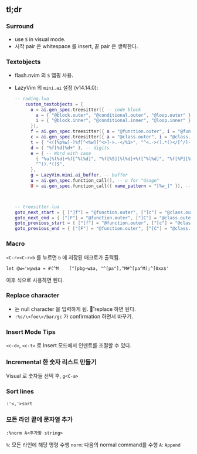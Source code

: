 ## tl;dr

### Surround

- use `S` in visual mode.
- 시작 pair 은 whitespace 를 insert, 끝 pair 은 생략한다.

### Textobjects

- flash.nvim 의 `S` 맵핑 사용.

- LazyVim 의 `mini.ai` 설정 (v14.14.0):

  ``` lua
  -- coding.lua
      custom_textobjects = {
        o = ai.gen_spec.treesitter({ -- code block
          a = { "@block.outer", "@conditional.outer", "@loop.outer" },
          i = { "@block.inner", "@conditional.inner", "@loop.inner" },
        }),
        f = ai.gen_spec.treesitter({ a = "@function.outer", i = "@function.inner" }), -- function
        c = ai.gen_spec.treesitter({ a = "@class.outer", i = "@class.inner" }), -- class
        t = { "<([%p%w]-)%f[^<%w][^<>]->.-</%1>", "^<.->().*()</[^/]->$" }, -- tags
        d = { "%f[%d]%d+" }, -- digits
        e = { -- Word with case
          { "%u[%l%d]+%f[^%l%d]", "%f[%S][%l%d]+%f[^%l%d]", "%f[%P][%l%d]+%f[^%l%d]", "^[%l%d]+%f[^%l%d]" },
          "^().*()$",
        },
        g = LazyVim.mini.ai_buffer, -- buffer
        u = ai.gen_spec.function_call(), -- u for "Usage"
        U = ai.gen_spec.function_call({ name_pattern = "[%w_]" }), -- without dot in function name



  -- treesitter.lua
  goto_next_start = { ["]f"] = "@function.outer", ["]c"] = "@class.outer", ["]a"] = "@parameter.inner" },
  goto_next_end = { ["]F"] = "@function.outer", ["]C"] = "@class.outer", ["]A"] = "@parameter.inner" },
  goto_previous_start = { ["[f"] = "@function.outer", ["[c"] = "@class.outer", ["[a"] = "@parameter.inner" },
  goto_previous_end = { ["[F"] = "@function.outer", ["[C"] = "@class.outer", ["[A"] = "@parameter.inner" },
  ```

### Macro

`<C-r><C-r>b` 를 누르면 `b` 에 저장된 매크로가 출력됨.

``` vim
let @w='wyw$a = #(^M    [^[pbg~w$a, "^[pa"],^M#^[pa^M);^[0xx$'
```

이후 식으로 사용하면 된다.

### Replace character

- 는 null character 을 입력하게 됨. 로̊ replace 하면 된다.
- `:%s/\<foo\>/bar/gc` 가 confirmation 하면서 바꾸기.

### Insert Mode Tips

`<c-d>`, `<c-t>` 로 Insert 모드에서 인덴트를 조절할 수 있다.

### Incremental 한 숫자 리스트 만들기

Visual 로 숫자들 선택 후, `g<C-a>`

### Sort lines

`:'<,'>sort`

### 모든 라인 끝에 문자열 추가

`:%norm A<추가할 string>`

`%`: 모든 라인에 해당 명령 수행
`norm`: 다음의 normal command를 수행
`A`: `Append`
